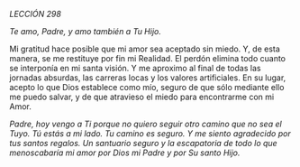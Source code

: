 *LECCIÓN 298*

*Te amo, Padre, y amo también a Tu Hijo.*

Mi gratitud hace posible que mi amor sea aceptado sin miedo. Y, de esta manera, se me restituye por fin mi Realidad. El perdón elimina todo cuanto se interponía en mi santa visión. Y me aproximo al final de todas las jornadas absurdas, las carreras locas y los valores artificiales. En su lugar, acepto lo que Dios establece como mío, seguro de que sólo mediante ello me puedo salvar, y de que atravieso el miedo para encontrarme con mi Amor.

_Padre, hoy vengo a Ti porque no quiero seguir otro camino que no sea el Tuyo. Tú estás a mi lado. Tu camino es seguro. Y me siento agradecido por tus santos regalos. Un santuario seguro y la escapatoria de todo lo que menoscabaría mi amor por Dios mi Padre y por Su santo Hijo._